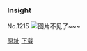 ### Insight
No.1215
![图片不见了~~~](https://imgs.xkcd.com/comics/insight.png)

[原址](https://xkcd.com//1215) [下载](https://imgs.xkcd.com/comics/insight.png)

